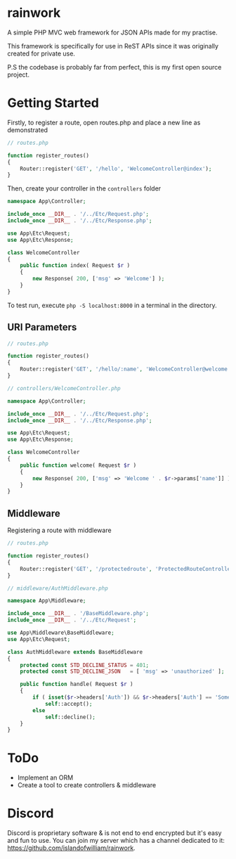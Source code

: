 # rainwork
A simple PHP MVC web framework for JSON APIs made for my practise.

This framework is specifically for use in ReST APIs since it was originally created for private use. 

P.S the codebase is probably far from perfect, this is my first open source project.

# Getting Started

Firstly, to register a route, open routes.php and place a new line as demonstrated

```php
// routes.php

function register_routes()
{
    Router::register('GET', '/hello', 'WelcomeController@index');
}
```

Then, create your controller in the `controllers` folder

```php
namespace App\Controller;

include_once __DIR__ . '/../Etc/Request.php';
include_once __DIR__ . '/../Etc/Response.php';

use App\Etc\Request;
use App\Etc\Response;

class WelcomeController 
{
    public function index( Request $r )
    {
        new Response( 200, ['msg' => 'Welcome'] );
    }
}
```

To test run, execute `php -S localhost:8000` in a terminal in the directory.

## URI Parameters

```php
// routes.php

function register_routes()
{
    Router::register('GET', '/hello/:name', 'WelcomeController@welcome');
}
```

```php
// controllers/WelcomeController.php

namespace App\Controller;

include_once __DIR__ . '/../Etc/Request.php';
include_once __DIR__ . '/../Etc/Response.php';

use App\Etc\Request;
use App\Etc\Response;

class WelcomeController 
{
    public function welcome( Request $r )
    {
        new Response( 200, ['msg' => 'Welcome ' . $r->params['name']] );
    }
}
```

## Middleware

Registering a route with middleware
```php
// routes.php

function register_routes()
{
    Router::register('GET', '/protectedroute', 'ProtectedRouteController@index', $middleware='AuthMiddleware');
}
```

```php
// middleware/AuthMiddleware.php

namespace App\Middleware;

include_once __DIR__ . '/BaseMiddleware.php';
include_once __DIR__ . '/../Etc/Request';

use App\Middleware\BaseMiddleware;
use App\Etc\Request;

class AuthMiddleware extends BaseMiddleware
{
    protected const STD_DECLINE_STATUS = 401;
    protected const STD_DECLINE_JSON   = [ 'msg' => 'unauthorized' ];

    public function handle( Request $r )
    {
        if ( isset($r->headers['Auth']) && $r->headers['Auth'] == 'SomeSecretKey' )
            self::accept();
        else
            self::decline();
    }
}
```

# ToDo
* Implement an ORM
* Create a tool to create controllers & middleware

# Discord
Discord is proprietary software & is not end to end encrypted but it's easy and fun to use. You can join my server which has a channel dedicated to it: https://github.com/islandofwilliam/rainwork.